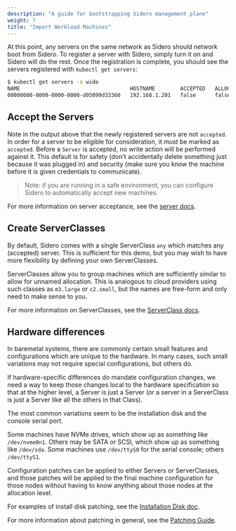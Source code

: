 ```yaml
---
description: "A guide for bootstrapping Sidero management plane"
weight: 7
title: "Import Workload Machines"
---
```


At this point, any servers on the same network as Sidero should network boot from Sidero.
To register a server with Sidero, simply turn it on and Sidero will do the rest.
Once the registration is complete, you should see the servers registered with `kubectl get servers`:

```bash
$ kubectl get servers -o wide
NAME                                   HOSTNAME        ACCEPTED   ALLOCATED   CLEAN
00000000-0000-0000-0000-d05099d33360   192.168.1.201   false      false       false
```

## Accept the Servers

Note in the output above that the newly registered servers are not `accepted`.
In order for a server to be eligible for consideration, it _must_ be marked as `accepted`.
Before a `Server` is accepted, no write action will be performed against it.
This default is for safety (don't accidentally delete something just because it
was plugged in) and security (make sure you know the machine before it is given
credentials to communicate).

> Note: if you are running in a safe environment, you can configure Sidero to
> automatically accept new machines.

For more information on server acceptance, see the [server docs](/docs/v0.3/configuration/servers/#server-acceptance).

## Create ServerClasses

By default, Sidero comes with a single ServerClass `any` which matches any
(accepted) server.
This is sufficient for this demo, but you may wish to have
more flexibility by defining your own ServerClasses.

ServerClasses allow you to group machines which are sufficiently similar to
allow for unnamed allocation.
This is analogous to cloud providers using such classes as `m3.large` or
`c2.small`, but the names are free-form and only need to make sense to you.

For more information on ServerClasses, see the [ServerClass
docs](/docs/v0.3/configuration/serverclasses/).

## Hardware differences

In baremetal systems, there are commonly certain small features and
configurations which are unique to the hardware.
In many cases, such small variations may not require special configurations, but
others do.

If hardware-specific differences do mandate configuration changes, we need a way
to keep those changes local to the hardware specification so that at the higher
level, a Server is just a Server (or a server in a ServerClass is just a Server
like all the others in that Class).

The most common variations seem to be the installation disk and the console
serial port.

Some machines have NVMe drives, which show up as something like `/dev/nvme0n1`.
Others may be SATA or SCSI, which show up as something like `/dev/sda`.
Some machines use `/dev/ttyS0` for the serial console; others `/dev/ttyS1`.

Configuration patches can be applied to either Servers or ServerClasses, and
those patches will be applied to the final machine configuration for those
nodes without having to know anything about those nodes at the allocation level.

For examples of install disk patching, see the [Installation Disk
doc](/docs/v0.3/configuration/servers/#installation-disk).

For more information about patching in general, see the [Patching
Guide](/docs/v0.3/guides/patching).
